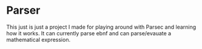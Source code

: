 # Parser
This just is just a project I made for playing around with Parsec and learning how it works.
It can currently parse ebnf and can parse/evauate a mathematical expression.

